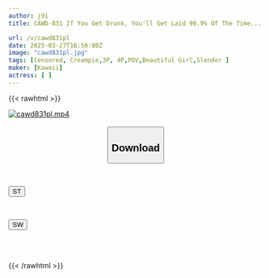 ```yaml
---
author: j91
title: CAWD-831 If You Get Drunk, You'll Get Laid 99.9% Of The Time... A Video Of A G-girl Beauty Caught On Camera During A Professional Baseball Broadcast, Squirting To Win The Championship, Her Face Covered In Semen, And A Massive Creampie Orgasm And Crazy Orgy. A Home Drinking Sex Video.

url: /v/cawd831pl
date: 2025-03-27T16:50:00Z
image: "cawd831pl.jpg"
tags: [Censored, Creampie,3P, 4P,POV,Beautiful Girl,Slender	]
maker: [Kawaii]
actress: [ ]
---
```



{{< rawhtml >}}

<div class="video" data-videoid="P7dplGr4vLh0aL9">
    <a href="javascript:;">
        <img src="/v/cawd831pl/cawd831pl.jpg" width="WIDTH" height="HEIGHT" alt="cawd831pl.mp4" loading="lazy">
    </a>
</div>

<script type="text/javascript" src="https://j91.asia/asset/on-demand-st.js"></script>

<br>
  <link rel="stylesheet" href="https://j91.asia/asset/bs5.css">
  
  <center>
  <button class="btn btn-primary" type="button" data-bs-toggle="collapse" data-bs-target=".multi-collapse" aria-expanded="false" aria-controls="multiCollapseExample1 multiCollapseExample2"><h2>Download</h2></button></center>
</p>
<div class="row">
  <div class="col">
    <div class="collapse multi-collapse" id="multiCollapseExample1">
      <div class="card card-body">
	      	      <br>
<div class="buttons">  
<p><a href="/v/cawd831pl/st.html" target="_blank"><button class="btn-hover color-3"><i class="fa fa-download"></i> ST</button></a></p></div>
    </div>
  </div>
</div>
  <div class="col">
    <div class="collapse multi-collapse" id="multiCollapseExample2">
      <div class="card card-body">
	      <br>
<div class="buttons">
<p><a href="/v/cawd831pl/sw.html" target="_blank"><button class="btn-hover color-2"><i class="fa fa-download"></i> SW</button></a></p></div>
<br><br>
      </div>
    </div>
  </div>
</div>

{{< /rawhtml >}}